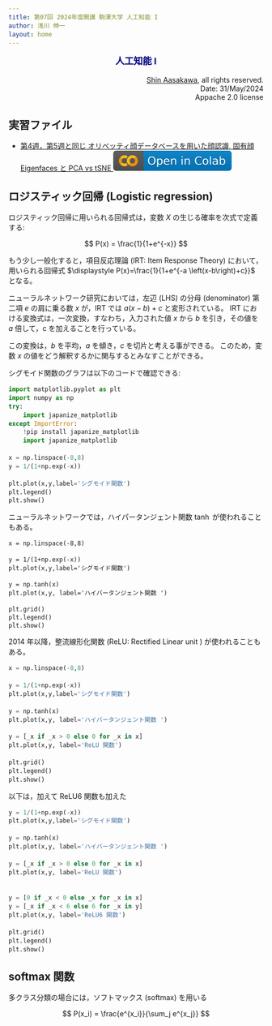 ```yaml
---
title: 第07回 2024年度開講 駒澤大学 人工知能 I
author: 浅川 伸一
layout: home
---
```

<link href="/css/asamarkdown.css" rel="stylesheet">

$$
\newcommand{\mb}[1]{\mathbf{#1}}
\newcommand{\Brc}[1]{\left(#1\right)}
\newcommand{\Rank}{\text{rank}\;}
\newcommand{\Hat}[1]{\widehat{#1}}
\newcommand{\Prj}[1]{\mb{#1}\Brc{\mb{#1}^{\top}\mb{#1}}^{-1}\mb{#1}^{\top}}
\newcommand{\RegP}[2]{\Brc{\mb{#1}^{\top}\mb{#1}}^{-1}\mb{#1}^{\top}\mb{#2}}
\newcommand{\NSQ}[1]{\left|\mb{#1}\right|^2}
\newcommand{\Norm}[1]{\left|#1\right|}
\newcommand{\IP}[2]{\left({#1}\cdot{#2}\right)}
\newcommand{\Bar}[1]{\overline{\;#1\;}}
$$

<div align="center">
<font size="+1" color="navy"><strong>人工知能 I</strong></font><br/><br/>
</div>

<div align='right'>
<a href="mailto:educ0233@komazawa-u.ac.jp">Shin Aasakawa</a>, all rights reserved.<br>
Date: 31/May/2024<br/>
Appache 2.0 license<br/>
</div>

## 実習ファイル

* [第4週，第5週と同じ オリベッティ顔データベースを用いた顔認識, 固有顔 Eigenfaces と PCA vs tSNE <img src="/assets/colab_icon.svg">](https://colab.research.google.com/github/komazawa-deep-learning/komazawa-deep-learning.github.io/blob/master/2024notebooks/2024_0510PCA_tSNE_and_Logistic_regression_of_Olivetti_face.ipynb)


## ロジスティック回帰 (Logistic regression)

ロジスティック回帰に用いられる回帰式は，変数 $X$ の生じる確率を次式で定義する:

$$
P(x) = \frac{1}{1+e^{-x}}
$$

もう少し一般化すると，項目反応理論 (IRT: Item Response Theory) において，用いられる回帰式 $\displaystyle P(x)=\frac{1}{1+e^{-a \left(x-b\right)+c}}$ となる。

ニューラルネットワーク研究においては，左辺 (LHS) の分母 (denominator) 第二項 $e$ の肩に乗る数 $x$ が，IRT では $a(x-b)+c$ と変形されている。
IRT における変換式は，一次変換，すなわち，入力された値 $x$ から $b$ を引き，その値を $a$ 倍して，c を加えることを行っている。

この変換は，$b$ を平均，$a$ を傾き，$c$ を切片と考える事ができる。
このため，変数 $x$ の値をどう解釈するかに関与するとみなすことができる。

シグモイド関数のグラフは以下のコードで確認できる:

```python
import matplotlib.pyplot as plt
import numpy as np
try:
    import japanize_matplotlib
except ImportError:
    !pip install japanize_matplotlib
    import japanize_matplotlib

x = np.linspace(-8,8)
y = 1/(1+np.exp(-x))

plt.plot(x,y,label='シグモイド関数')
plt.legend()
plt.show()
```

ニューラルネットワークでは，ハイパータンジェント関数 $\tanh$ が使われることもある。

```
x = np.linspace(-8,8)

y = 1/(1+np.exp(-x))
plt.plot(x,y,label='シグモイド関数')

y = np.tanh(x)
plt.plot(x,y, label='ハイバータンジェント関数 ')

plt.grid()
plt.legend()
plt.show()
```

2014 年以降，整流線形化関数 (ReLU: Rectified Linear unit ) が使われることもある。

```python
x = np.linspace(-8,8)

y = 1/(1+np.exp(-x))
plt.plot(x,y,label='シグモイド関数')

y = np.tanh(x)
plt.plot(x,y, label='ハイバータンジェント関数 ')

y = [_x if _x > 0 else 0 for _x in x]
plt.plot(x,y, label='ReLU 関数')

plt.grid()
plt.legend()
plt.show()
```

以下は，加えて ReLU6 関数も加えた

```python
y = 1/(1+np.exp(-x))
plt.plot(x,y,label='シグモイド関数')

y = np.tanh(x)
plt.plot(x,y, label='ハイバータンジェント関数 ')

y = [_x if _x > 0 else 0 for _x in x]
plt.plot(x,y, label='ReLU 関数')


y = [0 if _x < 0 else _x for _x in x]
y = [_x if _x < 6 else 6 for _x in y]
plt.plot(x,y, label='ReLU6 関数')

plt.grid()
plt.legend()
plt.show()
```


## softmax 関数

多クラス分類の場合には，ソフトマックス (softmax) を用いる

$$
P(x_i) = \frac{e^{x_i}}{\sum_j e^{x_j}}
$$
